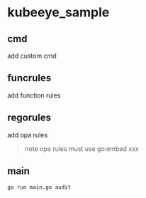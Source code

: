 # kubeeye_sample
## cmd 
add custom cmd 
## funcrules
add function rules

## regorules
add opa rules
>note opa rules must use go:embed xxx
## main
```shell
go run main.go audit 
```
